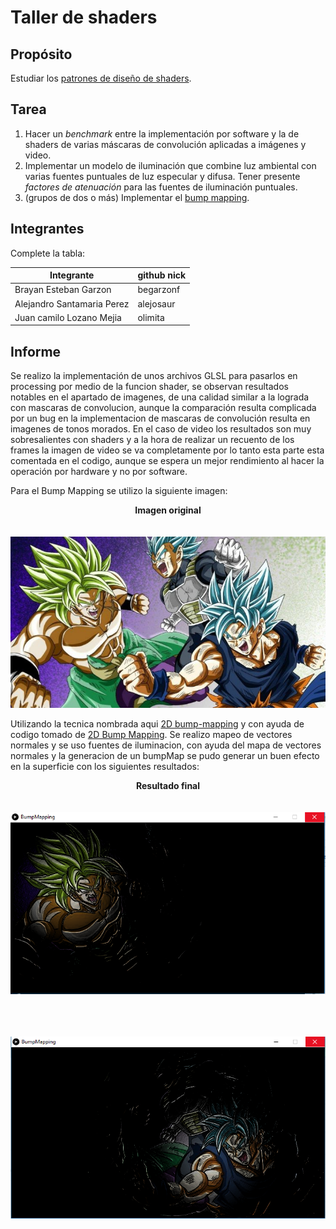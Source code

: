 # Taller de shaders

## Propósito

Estudiar los [patrones de diseño de shaders](http://visualcomputing.github.io/Shaders/#/4).

## Tarea

1. Hacer un _benchmark_ entre la implementación por software y la de shaders de varias máscaras de convolución aplicadas a imágenes y video.
2. Implementar un modelo de iluminación que combine luz ambiental con varias fuentes puntuales de luz especular y difusa. Tener presente _factores de atenuación_ para las fuentes de iluminación puntuales.
3. (grupos de dos o más) Implementar el [bump mapping](https://en.wikipedia.org/wiki/Bump_mapping).

## Integrantes

Complete la tabla:

| Integrante | github nick |
|------------|-------------|
|   Brayan Esteban Garzon         |   begarzonf          |
|   Alejandro Santamaria Perez         |   alejosaur          |
|   Juan camilo Lozano Mejia         |   olimita         |



## Informe

Se realizo la implementación de unos archivos GLSL para pasarlos en processing por medio de la funcion shader, se observan resultados notables en el apartado de imagenes, de una calidad similar a la lograda con mascaras de convolucion, aunque la comparación resulta complicada por un bug en la implementacion de mascaras de convolución resulta en imagenes de tonos morados. En el caso de video los resultados son muy sobresalientes con shaders y a la hora de realizar un recuento de los frames la imagen de video se va completamente por lo tanto esta parte esta comentada en el codigo, aunque se espera un mejor rendimiento al hacer la operación por hardware y no por software.


Para el Bump Mapping se utilizo la siguiente imagen:
<p align="center">
  <b>Imagen original</b><br>
  <br><br>
  <img src="https://github.com/begarzonf/Computacion-Visual/blob/master/Taller%204/BumpMapping/imagen.png">
</p>


Utilizando la tecnica nombrada aqui [2D bump-mapping](http://tfpsly.free.fr/Docs/TomHammersley/bumpmap.htm) y con ayuda de codigo tomado de [2D Bump Mapping](https://www.openprocessing.org/sketch/42758/). Se realizo mapeo de vectores normales y se uso fuentes de iluminacion, con ayuda del mapa de vectores normales y la generacion de un bumpMap se pudo generar un buen efecto en la superficie con los siguientes resultados:

<p align="center">
  <b>Resultado final</b><br>
  <br><br>
  <img src="https://github.com/begarzonf/Computacion-Visual/blob/master/Taller%204/BumpMapping/imagen2.PNG">
</p>


<p align="center">
  <b></b><br>
  <br><br>
  <img src="https://github.com/begarzonf/Computacion-Visual/blob/master/Taller%204/BumpMapping/imagen3.PNG">
</p>

